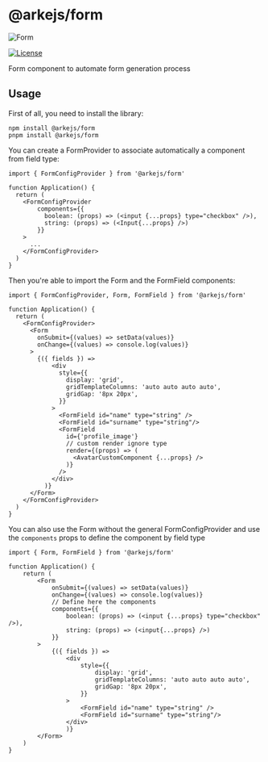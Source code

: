 # @arkejs/form

![Form](https://github.com/arkemishub/form/assets/81776297/58ae86d5-f84e-4877-ba8d-41b17b534748)

[![License](https://img.shields.io/badge/license-Apache2.0-blue.svg)](https://github.com/arkemishub/arke-monorepo/blob/master/LICENSE.txt)

Form component to automate form generation process

## Usage

First of all, you need to install the library:

```shell
npm install @arkejs/form
pnpm install @arkejs/form
```

You can create a FormProvider to associate automatically a component from field type:

```tsx
import { FormConfigProvider } from '@arkejs/form'

function Application() {
  return (
    <FormConfigProvider
        components={{
          boolean: (props) => (<input {...props} type="checkbox" />),
          string: (props) => (<Input{...props} />)
        }}
    >
      ...
    </FormConfigProvider>
  )
}
```

Then you're able to import the Form and the FormField components:

```tsx
import { FormConfigProvider, Form, FormField } from '@arkejs/form'

function Application() {
  return (
    <FormConfigProvider>
      <Form
        onSubmit={(values) => setData(values)}
        onChange={(values) => console.log(values)}
      >
        {({ fields }) =>
            <div
              style={{
                display: 'grid',
                gridTemplateColumns: 'auto auto auto auto',
                gridGap: '8px 20px',
              }}
            >
              <FormField id="name" type="string" />
              <FormField id="surname" type="string"/>
              <FormField
                id={'profile_image'}
                // custom render ignore type 
                render={(props) => (
                  <AvatarCustomComponent {...props} />
                )}
              />
            </div>
          )}
      </Form>
    </FormConfigProvider>
  )
}
```

You can also use the Form without the general FormConfigProvider and use the `components` props to define the component
by field type

```tsx
import { Form, FormField } from '@arkejs/form'

function Application() {
    return (
        <Form
            onSubmit={(values) => setData(values)}
            onChange={(values) => console.log(values)}
            // Define here the components
            components={{
                boolean: (props) => (<input {...props} type="checkbox" />),
                string: (props) => (<input{...props} />)
            }}
        >
            {({ fields }) =>
                <div
                    style={{
                        display: 'grid',
                        gridTemplateColumns: 'auto auto auto auto',
                        gridGap: '8px 20px',
                    }}
                >
                    <FormField id="name" type="string" />
                    <FormField id="surname" type="string"/>
                </div>
                )}
        </Form>
    )
}
```
